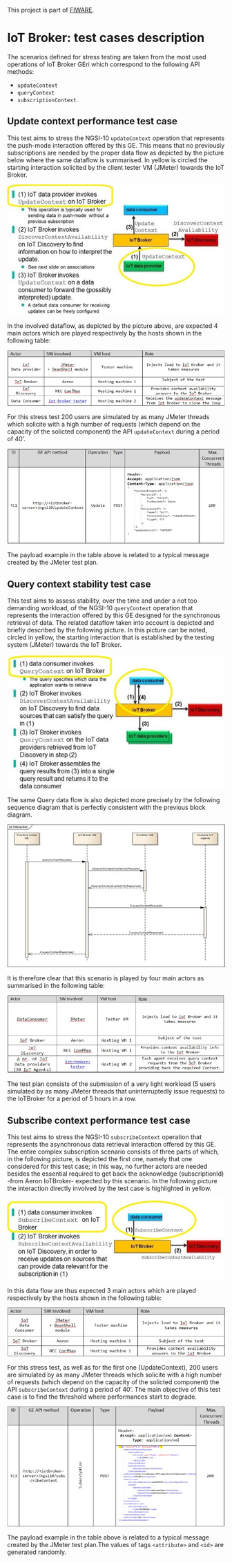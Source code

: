 This project is part of [FIWARE](https://www.fiware.org/).

# IoT Broker: test cases description #
The scenarios defined for stress testing are taken from the most used operations of IoT Broker GEri which correspond to the following API methods:
 
- `updateContext`
- `queryContext` 
- `subscriptionContext`.

## Update context performance test case ##

This test aims to stress the NGSI-10 `updateContext` operation that represents the push-mode interaction offered by this GE. This means that no previously subscriptions are needed by the proper data flow as depicted by the picture below where the same dataflow is summarised. In yellow is circled the starting interaction solicited by the client tester VM (JMeter) towards the IoT Broker.<BR/>

![Update data flow](./1-Update-dataflow.jpg)

In the involved dataflow, as depicted by the picture above, are expected 4 main actors which are played respectively by the hosts shown in the following table:

![](./scenario1-table1.jpg)

For this stress test 200 users are simulated by as many JMeter threads which solicite with a high number of requests (which depend on the capacity of the solicted component) the API `updateContext` during a period of 40’. 

![](./scenario1-table2.jpg)

The payload example in the table above is related to a typical message created by the JMeter test plan. 


## Query context stability test case ##

This test aims to assess stability, over the time and under a not too demanding workload, of the NGSI-10 `queryContext` operation that represents the interaction offered by this GE designed for the synchronous retrieval of data. The related dataflow taken into account is depicted and briefly described by the following picture. In this picture can be noted, circled in yellow, the starting interaction that is established by the testing system (JMeter) towards the IoT Broker.

![Update data flow](./2-Query-dataflow.jpg)

The same Query data flow is also depicted more precisely by the following sequence diagram that is perfectly consistent with the previous block diagram.

![](./scenario2-sequencediagram.jpg) 

It is therefore clear that this scenario is played by four main actors as summarised in the following table:

![](./scenario2-table1.jpg)

The test plan consists of the submission of a very light workload (5 users simulated by as many JMeter threads that uninterruptedly issue requests) to the IoTBroker for a period of 5 hours in a row.


## Subscribe context performance test case ##

This test aims to stress the NGSI-10 `subscribeContext` operation that represents the asynchronous data retrieval interaction offered by this GE.
The entire complex subscription scenario consists of three parts of which, in the following picture, is depicted the first one, namely that one considered for this test case; in this way, no further actors are needed besides the essential required to get back the acknowledge (subscriptionId) -from Aeron IoTBroker- expected by this scenario.
In the following picture the interaction directly involved by the test case is highlighted in yellow. 

![Update data flow](./3-Subscription-dataflow.jpg)

In this data flow are thus expected 3 main actors which are played respectively by the hosts shown in the following table:

![scenario1-table1](./scenario3-table1.jpg)

For this stress test, as well as for the first one (UpdateContext), 200 users are simulated by as many JMeter threads which solicite with a high number of requests (which depend on the capacity of the solicted component) the API `subscribeContext` during a period of 40’.
The main objective of this test case is to find the threshold where performances start to degrade.

![](./scenario3-table2.jpg)

The payload example in the table above is related to a typical message created by the JMeter test plan.The values of tags `<attribute>` and `<id>` are generated randomly.